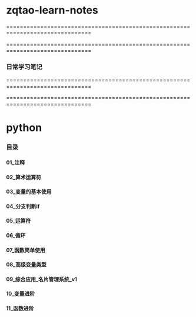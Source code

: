 # zqtao-learn-notes
===============================================================================

===============================================================================
### 日常学习笔记
===============================================================================

===============================================================================

# python
### 目录

#### 01_注释
#### 02_算术运算符
#### 03_变量的基本使用
#### 04_分支判断if
#### 05_运算符
#### 06_循环
#### 07_函数简单使用
#### 08_高级变量类型
#### 09_综合应用_名片管理系统_v1
#### 10_变量进阶
#### 11_函数进阶
